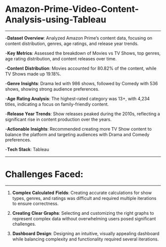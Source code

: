 # Amazon-Prime-Video-Content-Analysis-using-Tableau
__________________________________________________________________________________________________________________________________________________________________________________________
-𝐃𝐚𝐭𝐚𝐬𝐞𝐭 𝐎𝐯𝐞𝐫𝐯𝐢𝐞𝐰: Analyzed Amazon Prime’s content data, focusing on content distribution, genres, age ratings, and release year trends.

-𝐊𝐞𝐲 𝐌𝐞𝐭𝐫𝐢𝐜𝐬: Assessed the breakdown of Movies vs TV Shows, top genres, age rating distribution, and content releases over time.

-𝐂𝐨𝐧𝐭𝐞𝐧𝐭 𝐃𝐢𝐬𝐭𝐫𝐢𝐛𝐮𝐭𝐢𝐨𝐧: Movies accounted for 80.82% of the content, while TV Shows made up 19.18%.

-𝐆𝐞𝐧𝐫𝐞 𝐈𝐧𝐬𝐢𝐠𝐡𝐭𝐬: Drama led with 986 shows, followed by Comedy with 536 shows, showing strong audience preferences.

-𝐀𝐠𝐞 𝐑𝐚𝐭𝐢𝐧𝐠 𝐀𝐧𝐚𝐥𝐲𝐬𝐢𝐬: The highest-rated category was 13+, with 4,234 titles, indicating a focus on family-friendly content.

-𝐑𝐞𝐥𝐞𝐚𝐬𝐞 𝐘𝐞𝐚𝐫 𝐓𝐫𝐞𝐧𝐝𝐬: Show releases peaked during the 2010s, reflecting a significant rise in content production over the years.

-𝐀𝐜𝐭𝐢𝐨𝐧𝐚𝐛𝐥𝐞 𝐈𝐧𝐬𝐢𝐠𝐡𝐭𝐬: Recommended creating more TV Show content to balance the platform and targeting audiences with Drama and Comedy preferences.

-𝐓𝐞𝐜𝐡 𝐒𝐭𝐚𝐜𝐤: Tableau 
__________________________________________________________________________________________________________________________________________________________________________________________
# Challenges Faced:
__________________________________________________________________________________________________________________________________________________________________________________________
1. 𝐂𝐨𝐦𝐩𝐥𝐞𝐱 𝐂𝐚𝐥𝐜𝐮𝐥𝐚𝐭𝐞𝐝 𝐅𝐢𝐞𝐥𝐝𝐬: Creating accurate calculations for show types, genres, and ratings was difficult and required multiple iterations to ensure correctness.

2. 𝐂𝐫𝐞𝐚𝐭𝐢𝐧𝐠 𝐂𝐥𝐞𝐚𝐫 𝐆𝐫𝐚𝐩𝐡𝐬: Selecting and customizing the right graphs to represent complex data without overwhelming users posed significant challenges.

3. 𝐃𝐚𝐬𝐡𝐛𝐨𝐚𝐫𝐝 𝐃𝐞𝐬𝐢𝐠𝐧: Designing an intuitive, visually appealing dashboard while balancing complexity and functionality required several iterations.


